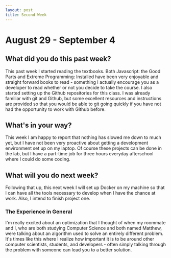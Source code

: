 ```yaml
---
layout: post
title: Second Week
---
```


# August 29 - September 4
## What did you do this past week?
This past week I started reading the textbooks. Both Javascript: the Good Parts and Extreme Programming: Installed have been very enjoyable and straight forward books to read - something I actually encourage you as a developer to read whether or not you decide to take the course. I also started setting up the Github repositories for this class. I was already familiar with git and Github, but some excellent resources and instructions are provided so that you would be able to git going quickly if you have not had the opportunity to work with Github before.
## What's in your way?
This week I am happy to report that nothing has slowed me down to much yet, but I have not been very proactive about getting a development environment set up on my laptop. Of course these projects can be done in the lab, but I have a part-time job  for three hours everyday afterschool where I could do some coding.
## What will you do next week?
Following that up, this next week I will set up Docker on my machine so that I can have all the tools necessary to develop when I have the chance at work. Also, I intend to finish project one. 

### The Experience in General    
I'm really excited about an optimization that I thought of when my roommate and I, who are both studying Computer Science and both 
named Matthew, were talking about an algorithm used to solve an entirely different problem. It's times like this where I realize 
how important it is to be around other computer scientists, students, and developers - often simply talking through the problem 
with someone can lead you to a better solution.
